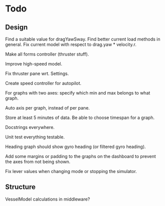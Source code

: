 # Todo

## Design

Find a suitable value for dragYawSway.
Find better current load methods in general.
Fix current model with respect to drag.yaw * velocity.r.

Make all forms controller (thruster stuff).

Improve high-speed model.

Fix thruster pane wrt. Settings.

Create speed controller for autopilot.

For graphs with two axes: specify which min and max belongs to what graph.

Auto axis per graph, instead of per pane.

Store at least 5 minutes of data. Be able to choose timespan for a graph.

Docstrings everywhere.

Unit test everything testable.

Heading graph should show gyro heading (or filtered gyro heading).

Add some margins or padding to the graphs on the dashboard to prevent
the axes from not being shown.

Fix lever values when changing mode or stopping the simulator.

## Structure

VesselModel calculations in middleware?
